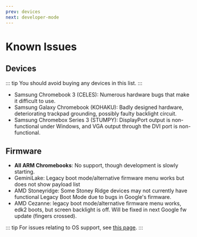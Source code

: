 ```yaml
---
prev: devices
next: developer-mode
---
```


# Known Issues

## Devices

::: tip
You should avoid buying any devices in this list.
:::

- Samsung Chromebook 3 (CELES): Numerous hardware bugs that make it difficult to use.
- Samsung Galaxy Chromebook (KOHAKU): Badly designed hardware, deteriorating trackpad grounding, possibly faulty backlight circuit.
- Samsung Chromebox Series 3 (STUMPY): DisplayPort output is non-functional under Windows, and VGA output through the DVI port is non-functional.

## Firmware

- **All ARM Chromebooks**: No support, though development is slowly starting.
- GeminiLake: Legacy boot mode/alternative firmware menu works but does not show payload list
- AMD Stoneyridge: Some Stoney Ridge devices may not currently have functional Legacy Boot Mode due to bugs in Google's firmware.
- AMD Cezanne: legacy boot mode/alternative firmware menu works, edk2 boots, but screen backlight is off. Will be fixed in next Google fw update (fingers crossed).

::: tip
For issues relating to OS support, see [this page](../installing/known-issues.md).
:::
